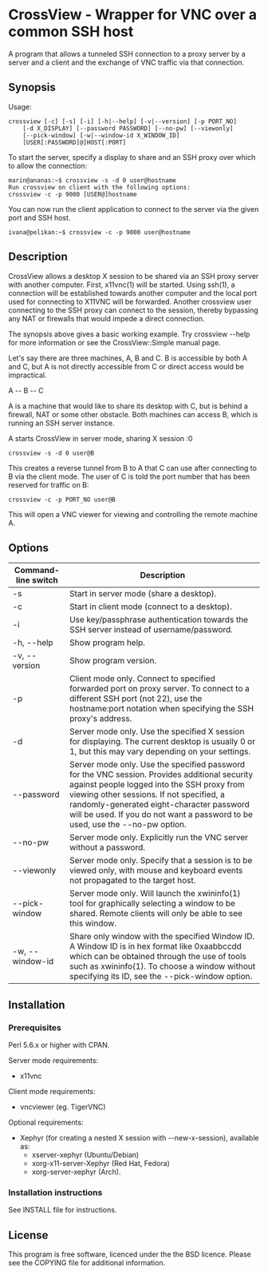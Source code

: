 # CrossView - Wrapper for VNC over a common SSH host #

A program that allows a tunneled SSH connection to a proxy server by a server and
a client and the exchange of VNC traffic via that connection.

## Synopsis ##

Usage:
```
crossview [-c] [-s] [-i] [-h|--help] [-v|--version] [-p PORT_NO]
	[-d X_DISPLAY] [--password PASSWORD] [--no-pw] [--viewonly]
	[--pick-window] [-w|--window-id X_WINDOW_ID]
	[USER[:PASSWORD]@]HOST[:PORT]
```

To start the server, specify a display to share and an SSH proxy over which to
allow the connection:

```
marin@ananas:~$ crossview -s -d 0 user@hostname
Run crossview on client with the following options:
crossview -c -p 9000 [USER@]hostname
```

You can now run the client application to connect to the server via the given
port and SSH host.

```
ivana@pelikan:~$ crossview -c -p 9000 user@hostname
```

## Description ##

CrossView allows a desktop X session to be shared via an SSH proxy server with
another computer. First, x11vnc(1) will be started. Using ssh(1), a connection
will be established towards another computer and the local port used for
connecting to X11VNC will be forwarded. Another crossview user connecting to the
SSH proxy can connect to the session, thereby bypassing any NAT or firewalls
that would impede a direct connection.

The synopsis above gives a basic working example. Try crossview --help for more
information or see the CrossView::Simple manual page.

Let's say there are three machines, A, B and C. B is accessible by both A
and C, but A is not directly accessible from C or direct access would be
impractical.

A -- B -- C

A is a machine that would like to share its desktop with C, but is behind a
firewall, NAT or some other obstacle. Both machines can access B, which is
running an SSH server instance.

A starts CrossView in server mode, sharing X session :0

`crossview -s -d 0 user@B`

This creates a reverse tunnel from B to A that C can use after connecting to
B via the client mode. The user of C is told the port number that has been
reserved for traffic on B:

`crossview -c -p PORT_NO user@B`

This will open a VNC viewer for viewing and controlling the remote machine A.

## Options ##

| Command-line switch | Description |
| ------------------- | ----------- |
| -s | Start in server mode (share a desktop). |
| -c | Start in client mode (connect to a desktop). |
| -i | Use key/passphrase authentication towards the SSH server instead of username/password. |
| -h, --help | Show program help. |
| -v, --version | Show program version. |
| -p | Client mode only. Connect to specified forwarded port on proxy server. To connect to a different SSH port (not 22), use the hostname:port notation when specifying the SSH proxy's address. |
| -d | Server mode only. Use the specified X session for displaying. The current desktop is usually 0 or 1, but this may vary depending on your settings. |
| --password | Server mode only. Use the specified password for the VNC session. Provides additional security against people logged into the SSH proxy from viewing other sessions. If not specified, a randomly-generated eight-character password will be used. If you do not want a password to be used, use the --no-pw option. |
| --no-pw | Server mode only. Explicitly run the VNC server without a password. |
| --viewonly | Server mode only. Specify that a session is to be viewed only, with mouse and keyboard events not propagated to the target host. |
| --pick-window | Server mode only. Will launch the xwininfo(1) tool for graphically selecting a window to be shared. Remote clients will only be able to see this window. |
| -w, --window-id | Share only window with the specified Window ID. A Window ID is in hex format like 0xaabbccdd which can be obtained through the use of tools such as xwininfo(1). To choose a window without specifying its ID, see the --pick-window option. |

## Installation ##

### Prerequisites ###

Perl 5.6.x or higher with CPAN.

Server mode requirements:
- x11vnc

Client mode requirements:
- vncviewer (eg. TigerVNC)

Optional requirements:
- Xephyr (for creating a nested X session with --new-x-session), available as:
  - xserver-xephyr (Ubuntu/Debian)
  - xorg-x11-server-Xephyr (Red Hat, Fedora)
  - xorg-server-xephyr (Arch).

### Installation instructions ###

See INSTALL file for instructions.

## License ##

This program is free software, licenced under the the BSD licence.
Please see the COPYING file for additional information.

